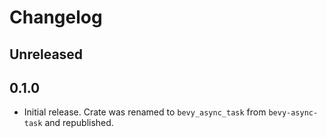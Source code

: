 # Changelog

<!-- Instructions

This changelog follows the patterns described here: <https://keepachangelog.com/en/1.0.0/>.

Subheadings to categorize changes are `added, changed, deprecated, removed, fixed, security`.

-->

## Unreleased

## 0.1.0

- Initial release. Crate was renamed to `bevy_async_task` from `bevy-async-task` and republished.
